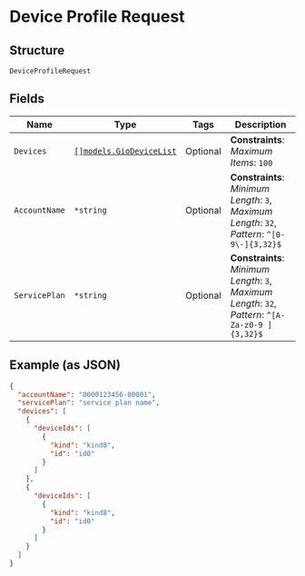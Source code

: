 
# Device Profile Request

## Structure

`DeviceProfileRequest`

## Fields

| Name | Type | Tags | Description |
|  --- | --- | --- | --- |
| `Devices` | [`[]models.GioDeviceList`](../../doc/models/gio-device-list.md) | Optional | **Constraints**: *Maximum Items*: `100` |
| `AccountName` | `*string` | Optional | **Constraints**: *Minimum Length*: `3`, *Maximum Length*: `32`, *Pattern*: `^[0-9\-]{3,32}$` |
| `ServicePlan` | `*string` | Optional | **Constraints**: *Minimum Length*: `3`, *Maximum Length*: `32`, *Pattern*: `^[A-Za-z0-9 ]{3,32}$` |

## Example (as JSON)

```json
{
  "accountName": "0000123456-00001",
  "servicePlan": "service plan name",
  "devices": [
    {
      "deviceIds": [
        {
          "kind": "kind8",
          "id": "id0"
        }
      ]
    },
    {
      "deviceIds": [
        {
          "kind": "kind8",
          "id": "id0"
        }
      ]
    }
  ]
}
```


